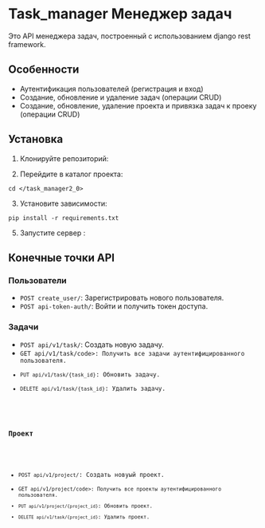 <h1>Task_manager Менеджер задач</h1>

<p>Это API менеджера задач, построенный с использованием django rest framework.</p>

<h2>Особенности</h2>

<ul>
<li>Аутентификация пользователей (регистрация и вход)</li>
<li>Создание, обновление и удаление задач (операции CRUD)</li>
<li>Создание, обновление, удаление проекта и привязка задач к проеку (операции CRUD)</li>
</ul>

<h2>Установка</h2>

<ol>
<li>Клонируйте репозиторий:</li>
</ol>

<ol start="2">
<li>Перейдите в каталог проекта:</li>
</ol>

<pre><code>cd &lt;/task_manager2_0&gt;
</code></pre>

<ol start="3">
<li>Установите зависимости:</li>
</ol>

<pre><code>pip install -r requirements.txt
</code></pre>

<ol start="5">
<li>Запустите сервер :</li>
</ol>

<h2>Конечные точки API</h2>

<h3>Пользователи</h3>

<ul>
<li><code>POST create_user/</code>: Зарегистрировать нового пользователя.</li>
<li><code>POST api-token-auth/</code>: Войти и получить токен доступа.</li>
</ul>

<h3>Задачи</h3>

<ul>
<li><code>POST api/v1/task/</code>: Создать новую задачу.</li>
<li><code>GET api/v1/task/code>: Получить все задачи аутентифицированного пользователя.</li>
<li><code>PUT api/v1/task/{task_id}</code>: Обновить задачу.</li>
<li><code>DELETE api/v1/task/{task_id}</code>: Удалить задачу.</li>
</ul>

<h3>Проект</h3>

<ul>
<li><code>POST api/v1/project/</code>: Создать новуый проект.</li>
<li><code>GET api/v1/project/code>: Получить все проекты аутентифицированного пользователя.</li>
<li><code>PUT api/v1/project/{project_id}</code>: Обновить проект.</li>
<li><code>DELETE api/v1/task/{project_id}</code>: Удалить проект.</li>
</ul>

  
